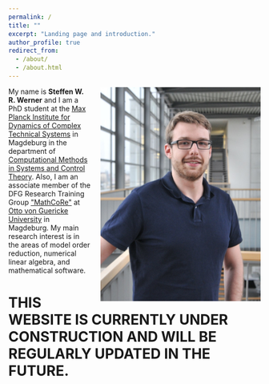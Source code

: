 ```yaml
---
permalink: /
title: ""
excerpt: "Landing page and introduction."
author_profile: true
redirect_from: 
  - /about/
  - /about.html
---
```


<p class="text-block">
<img src="/images/profile_large.jpg"
alt="Full Profile picture"
style="float:right; max-width:320px; display: block; margin-left: 20px">
My name is <strong>Steffen W. R. Werner</strong> and I am a PhD student at the 
<a target="blank_" href="https://www.mpi-magdeburg.mpg.de/2316/en">Max Planck 
Institute for Dynamics of Complex Technical Systems</a> in Magdeburg in the 
department of <a target="blank_" href="https://www.mpi-magdeburg.mpg.de/csc">
Computational Methods in Systems and Control Theory</a>.
Also, I am an associate member of the DFG Research Training Group
<a target="blank_" href="https://www.mathcore.ovgu.de/">"MathCoRe"</a> at
<a target="blank_" href="https://www.uni-magdeburg.de/en/">Otto von Guericke
University</a> in Magdeburg.
My main research interest is in the areas of model order reduction,
numerical linear algebra, and mathematical software.
</p>

# THIS WEBSITE IS CURRENTLY UNDER CONSTRUCTION AND WILL BE REGULARLY UPDATED IN THE FUTURE.
